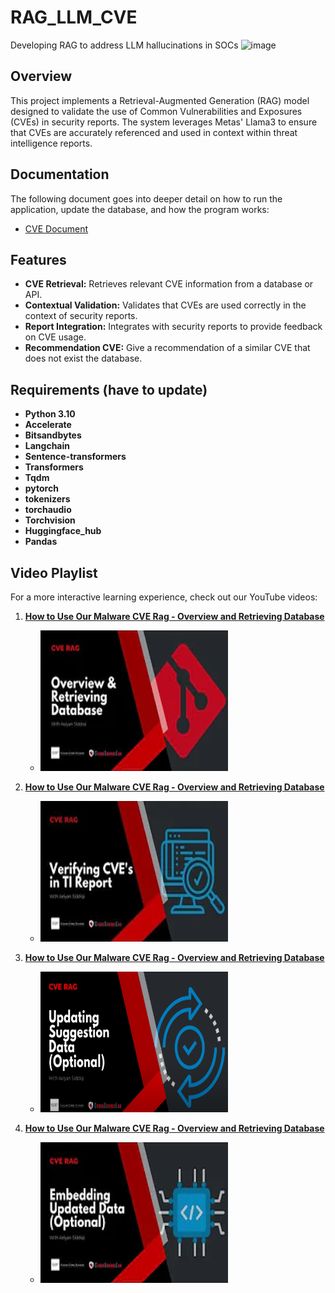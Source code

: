 # RAG_LLM_CVE
 Developing RAG to address LLM hallucinations in SOCs
![image](https://github.com/user-attachments/assets/4227c17b-a781-48ee-a7f2-b7bd84d9487d)

## Overview

This project implements a Retrieval-Augmented Generation (RAG) model designed to validate the use of Common Vulnerabilities and Exposures (CVEs) in security reports. The system leverages Metas' Llama3 to ensure that CVEs are accurately referenced and used in context within threat intelligence reports.

## Documentation

The following document goes into deeper detail on how to run the application, update the database, and how the program works:

- [CVE Document](assets/CVE%20Document.pdf)


## Features

- **CVE Retrieval:** Retrieves relevant CVE information from a database or API.
- **Contextual Validation:** Validates that CVEs are used correctly in the context of security reports.
- **Report Integration:** Integrates with security reports to provide feedback on CVE usage.
- **Recommendation CVE:** Give a recommendation of a similar CVE that does not exist the database. 

## Requirements (have to update)

- **Python 3.10**
- **Accelerate**
- **Bitsandbytes**
- **Langchain**
- **Sentence-transformers**
- **Transformers**
- **Tqdm**
- **pytorch**      
- **tokenizers**   
- **torchaudio**               
- **Torchvision**
- **Huggingface_hub**
- **Pandas**



## Video Playlist

For a more interactive learning experience, check out our YouTube videos:

1. **[How to Use Our Malware CVE Rag - Overview and Retrieving Database](https://youtu.be/aoz_J26HpzA?si=muugmT7kTIW_laK1)**
   - <a href="https://youtu.be/aoz_J26HpzA?si=muugmT7kTIW_laK1">
       <img src="assets/cve1.webp" width="300" height="225" alt="CVE1 RAG Thumbnail">
     </a>

2. **[How to Use Our Malware CVE Rag - Overview and Retrieving Database](https://www.youtube.com/watch?v=AWQRVPhzMJA)**
   - <a href="https://www.youtube.com/watch?v=AWQRVPhzMJA">
       <img src="assets/cve2.webp" width="300" height="225" alt="CVE2 RAG Thumbnail">
     </a>

3. **[How to Use Our Malware CVE Rag - Overview and Retrieving Database](https://www.youtube.com/watch?v=qk_qEqDSWIg)**
   - <a href="https://www.youtube.com/watch?v=qk_qEqDSWIg">
       <img src="assets/cve3(2).png" width="300" height="225" alt="CVE3 RAG Thumbnail">
     </a>

4. **[How to Use Our Malware CVE Rag - Overview and Retrieving Database](https://www.youtube.com/watch?v=0aDswPXfcnI)**
   - <a href="https://www.youtube.com/watch?v=0aDswPXfcnI">
       <img src="assets/cve4.webp" width="300" height="225" alt="CVE4 RAG Thumbnail">
     </a>
